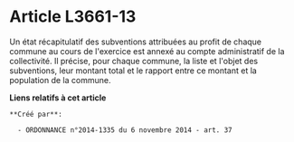 # Article L3661-13

Un état récapitulatif des subventions attribuées au profit de chaque commune au cours de l'exercice est annexé au compte
administratif de la collectivité. Il précise, pour chaque commune, la liste et l'objet des subventions, leur montant total et
le rapport entre ce montant et la population de la commune.

**Liens relatifs à cet article**

	**Créé par**:

	  - ORDONNANCE n°2014-1335 du 6 novembre 2014 - art. 37
